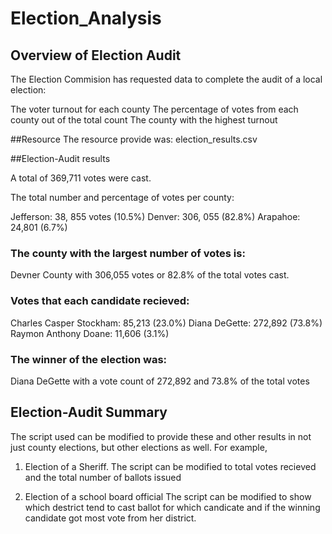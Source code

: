 # Election_Analysis


## Overview of Election Audit
The Election Commision has requested data to complete the audit of a local election:

The voter turnout for each county
The percentage of votes from each county out of the total count
The county with the highest turnout

##Resource
The resource provide was:
election_results.csv

##Election-Audit results

A total of 369,711 votes were cast.

The total number and percentage of votes per county:

Jefferson: 38, 855 votes (10.5%)
Denver: 306, 055 (82.8%)
Arapahoe: 24,801 (6.7%)

### The county with the largest number of votes is:
Devner County with 306,055 votes or 82.8% of the total votes cast.

### Votes that each candidate recieved:
Charles Casper Stockham: 85,213 (23.0%)
Diana DeGette: 272,892 (73.8%)
Raymon Anthony Doane: 11,606 (3.1%)

### The winner of the election was:
Diana DeGette with a vote count of 272,892 and 73.8% of the total votes

## Election-Audit Summary

The script used can be modified to provide these and other results in not just county elections, but other elections as well. For example,

1) Election of a Sheriff.
The script can be modified to total votes recieved and the total number of ballots issued

2) Election of a school board official
The script can be modified to show which destrict tend to cast ballot for which candicate and if the winning candidate got most vote from her district.

